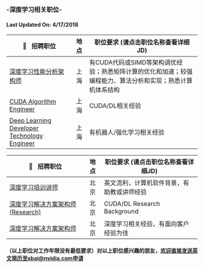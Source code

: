 ### -深度学习相关职位-
#### Last Updated On: 4/17/2018

|:pushpin:   招聘职位|地   点|职位要求 (请点击职位名称查看详细JD)|
|-------|:--------:|-------|
|[深度学习性能分析架构师](/深度学习性能分析架构师.md)| 上海 |有CUDA代码或SIMD等架构调优经验；熟悉矩阵计算的优化和加速；较强编程能力、算法分析和实现；熟悉计算机体系结构|
|[CUDA Algorithm Engineer](/CUDA_Algorithm_Engineer.md)| 上海|CUDA/DL相关经验|
|[Deep Learning Developer Technology Engineer](/Deep_Learning_Developer_Technology_Engineer.md)| 上海|有机器人/强化学习相关经验|


|:pushpin:   招聘职位|地   点|职位要求 (请点击职位名称查看详细JD)|
|-------|:--------:|-------|
|[深度学习培训讲师](/深度学习培训讲师.md)| 北京| 英文流利，计算机软件背景，有助教或讲师经验|
|[深度学习解决方案架构师(Research)](/深度学习解决方案架构师(Research).md)| 北京 |CUDA/DL Research Background|
|[深度学习解决方案架构师](/深度学习解决方案架构师.md)| 北京 |深度学习相关经验，有面向客户经验为佳 |


#### （以上职位对工作年限没有最低要求）对以上职位感兴趣的朋友，欢迎直接发送英文简历至sbai@nvidia.com申请


